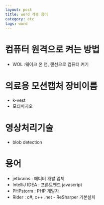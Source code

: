 ```yaml
---
layout: post
title: word 각종 용어
category: etc
tags: word
---
```



# 컴퓨터 원격으로 켜는 방법
* WOL :웨이크 온 랜, 랜선으로 컴퓨터 켜기

# 의료용 모션캡처 장비이름
* k-vest
* 모티피지오

# 영상처리기술
* blob detection

# 용어
* jetbrains : 에디터 개발 업체
* IntelliJ IDEA : 프론트엔드 javascript
* PHPstorm : PHP 개발자
* Rider : c#, c++ .net - ReSharper 기본설치
